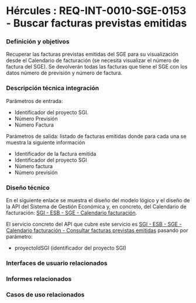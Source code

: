 # Hércules : REQ\-INT\-0010\-SGE\-0153 \- Buscar facturas previstas emitidas







### Definición y objetivos

Recuperar las facturas previstas emitidas del SGE para su visualización desde el Calendario de facturación (se necesita visualizar el número de factura del SGE). Se devolverán todas las facturas que tiene el SGE con los datos número de previsión y número de factura.  


  








### Descripción técnica integración

Parámetros de entrada:

* Identificador del proyecto SGI.
* Número Previsión
* Número Factura

Parámetros de salida: listado de facturas emitidas donde para cada una se muestra la siguiente información

* Identificador de la factura emitida
* Identificador del proyecto SGI
* Número factura
* Número previsión

### Diseño técnico

En el siguiente enlace se muestra el diseño del modelo lógico y el diseño de la API del Sistema de Gestión Económica y, en concreto, del Calendario de facturación: [SGI \- ESB \- SGE \- Calendario facturación](/hercules/sgi-sistema-de-gestion-de-investigacion/diseno/componentes/sgi-esb/sgi-esb-sge/sgi-esb-sge-calendario-facturacion/index.md "/hercules/sgi-sistema-de-gestion-de-investigacion/diseno/componentes/sgi-esb/sgi-esb-sge/sgi-esb-sge-calendario-facturacion/index.md").

El servicio concreto del API que cubre este servicio es [SGI \- ESB \- SGE \- Calendario facturación \- Consultar facturas previstas emitidas](/hercules/sgi-sistema-de-gestion-de-investigacion/diseno/componentes/sgi-esb/sgi-esb-sge/sgi-esb-sge-calendario-facturacion/sgi-esb-sge-calendario-facturacion-facturas-previstas-emitidas-buscar.md "/hercules/sgi-sistema-de-gestion-de-investigacion/diseno/componentes/sgi-esb/sgi-esb-sge/sgi-esb-sge-calendario-facturacion/sgi-esb-sge-calendario-facturacion-facturas-previstas-emitidas-buscar.md") pasando por parámetro:

* proyectoIdSGI (identificador del proyecto SGI)

  








### Interfaces de usuario relacionados







### Informes relacionados







### Casos de uso relacionados









